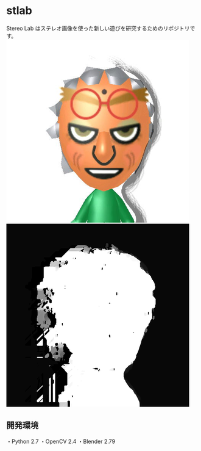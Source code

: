 # stlab
Stereo Lab はステレオ画像を使った新しい遊びを研究するためのリポジトリです。
![グレたノコノコ](https://github.com/Hato6502/stlab/blob/master/HNI_0029_0.jpg)
![グレたノコノコの視差画像](https://github.com/Hato6502/stlab/blob/master/stray_z.png)

## 開発環境
・Python 2.7
・OpenCV 2.4
・Blender 2.79
